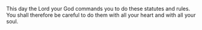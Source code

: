 This day the Lord your God commands you to do these statutes and rules. You shall therefore be careful to do them with all your heart and with all your soul.
